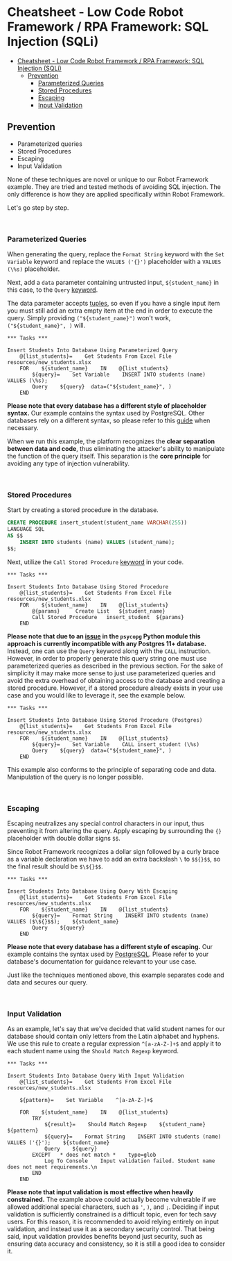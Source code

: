 # Cheatsheet - Low Code Robot Framework / RPA Framework: SQL Injection (SQLi)

- [Cheatsheet - Low Code Robot Framework / RPA Framework: SQL Injection (SQLi)](#cheatsheet---low-code-robot-framework--rpa-framework-sql-injection-sqli)
  - [Prevention](#prevention)
    - [Parameterized Queries](#parameterized-queries)
    - [Stored Procedures](#stored-procedures)
    - [Escaping](#escaping)
    - [Input Validation](#input-validation)


## Prevention

* Parameterized queries
* Stored Procedures
* Escaping
* Input Validation
	
None of these techniques are novel or unique to our Robot Framework example. They are tried and tested methods of avoiding SQL injection. The only difference is how they are applied specifically within Robot Framework.

Let's go step by step.

<br>

### Parameterized Queries

When generating the query, replace the `Format String` keyword with the `Set Variable` keyword and replace the `VALUES ('{}')` placeholder with a `VALUES (\%s)` placeholder.

Next, add a `data` parameter containing untrusted input, `${student_name}` in this case, to the `Query` [keyword](https://robocorp.com/docs/libraries/rpa-framework/rpa-database/keywords#query).

The data parameter accepts [tuples](https://www.w3schools.com/python/python_tuples.asp), so even if you have a single input item you must still add an extra empty item at the end in order to execute the query. Simply providing `("${student_name}")` won't work, `("${student_name}", )` will.

```RobotFramework
*** Tasks ***

Insert Students Into Database Using Parameterized Query
    @{list_students}=    Get Students From Excel File    resources/new_students.xlsx
    FOR    ${student_name}    IN    @{list_students}
        ${query}=    Set Variable    INSERT INTO students (name) VALUES (\%s);  
        Query    ${query}  data=("${student_name}", )
    END
```

**Please note that every database has a different style of placeholder syntax.** Our example contains the syntax used by PostgreSQL. Other databases rely on a different syntax, so please refer to this [guide](https://bobby-tables.com/python) when necessary.

When we run this example, the platform recognizes the **clear separation between data and code**, thus eliminating the attacker's ability to manipulate the function of the query itself. This separation is the **core principle** for avoiding any type of injection vulnerability.

<br>

### Stored Procedures

Start by creating a stored procedure in the database.

```sql
CREATE PROCEDURE insert_student(student_name VARCHAR(255))
LANGUAGE SQL
AS $$
    INSERT INTO students (name) VALUES (student_name);
$$;
```

Next, utilize the `Call Stored Procedure` [keyword](https://robocorp.com/docs/libraries/rpa-framework/rpa-database/keywords#call-stored-procedure) in your code.

```RobotFramework
*** Tasks ***

Insert Students Into Database Using Stored Procedure
    @{list_students}=    Get Students From Excel File    resources/new_students.xlsx
    FOR    ${student_name}    IN    @{list_students}
        @{params}     Create List   ${student_name}
        Call Stored Procedure   insert_student  ${params}
    END
```

**Please note that due to an [issue](https://www.psycopg.org/docs/cursor.html?highlight=callproc#cursor.callproc) in the `psycopg` Python module this approach is currently incompatible with any Postgres 11+ database.** Instead, one can use the `Query` keyword along with the `CALL` instruction. However, in order to properly generate this query string one must use parameterized queries as described in the previous section. For the sake of simplicity it may make more sense to just use parameterized queries and avoid the extra overhead of obtaining access to the database and creating a stored procedure. However, if a stored procedure already exists in your use case and you would like to leverage it, see the example below.

```RobotFramework
*** Tasks ***

Insert Students Into Database Using Stored Procedure (Postgres)
    @{list_students}=    Get Students From Excel File    resources/new_students.xlsx
    FOR    ${student_name}    IN    @{list_students}
        ${query}=    Set Variable    CALL insert_student (\%s)
        Query    ${query}  data=("${student_name}", )
    END
```

This example also conforms to the principle of separating code and data. Manipulation of the query is no longer possible.

<br>

### Escaping

Escaping neutralizes any special control characters in our input, thus preventing it from altering the query. Apply escaping by surrounding the `{}` placeholder with double dollar signs `$$`.

Since Robot Framework recognizes a dollar sign followed by a curly brace as a variable declaration we have to add an extra backslash `\` to `$${}$$`, so the final result should be `$\${}$$`.

```RobotFramework
*** Tasks ***

Insert Students Into Database Using Query With Escaping
    @{list_students}=    Get Students From Excel File    resources/new_students.xlsx
    FOR    ${student_name}    IN    @{list_students}
        ${query}=    Format String    INSERT INTO students (name) VALUES ($\${}$$);    ${student_name}
        Query    ${query}
    END
```

**Please note that every database has a different style of escaping.** Our example contains the syntax used by [PostgreSQL](https://www.postgresql.org/docs/15/sql-syntax-lexical.html#id-1.5.3.5.9.7.2). Please refer to your database's documentation for guidance relevant to your use case.

Just like the techniques mentioned above, this example separates code and data and secures our query.

<br>

### Input Validation

As an example, let's say that we've decided that valid student names for our database should contain only letters from the Latin alphabet and hyphens. We use this rule to create a regular expression `^[a-zA-Z-]+$` and apply it to each student name using the `Should Match Regexp` keyword.

```RobotFramework
*** Tasks ***

Insert Students Into Database Query With Input Validation
    @{list_students}=    Get Students From Excel File    resources/new_students.xlsx

    ${pattern}=    Set Variable    ^[a-zA-Z-]+$

    FOR    ${student_name}    IN    @{list_students}
        TRY
            ${result}=    Should Match Regexp    ${student_name}    ${pattern}
            ${query}=    Format String    INSERT INTO students (name) VALUES ('{}');    ${student_name}
            Query    ${query}
        EXCEPT   * does not match *    type=glob
            Log To Console    Input validation failed. Student name does not meet requirements.\n
        END
    END
```

**Please note that input validation is most effective when heavily constrained.** The example above could actually become vulnerable if we allowed additional special characters, such as `'`, `)`, and `;`. Deciding if input validation is sufficiently constrained is a difficult topic, even for tech savy users. For this reason, it is recommended to avoid relying entirely on input validation, and instead use it as a secondary security control. That being said, input validation provides benefits beyond just security, such as ensuring data accuracy and consistency, so it is still a good idea to consider it.

